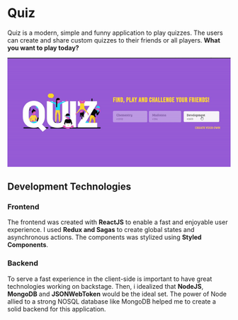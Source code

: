 # Quiz

Quiz is a modern, simple and funny application to play quizzes. The users can create and share custom quizzes to their friends or all players. **What you want to play today?**


![Application GIF](https://github.com/franciscosvargas/quiz/blob/master/application.gif?raw=true)


## Development Technologies

### Frontend
The frontend was created with **ReactJS** to enable a fast and enjoyable user experience. I used **Redux and Sagas** to create global states and asynchronous actions. The components was stylized using **Styled Components**.

### Backend
To serve a fast experience in the client-side is important to have great technologies working on backstage. Then, i idealized that **NodeJS**, **MongoDB** and **JSONWebToken** would be the ideal set. The power of Node allied to a strong NOSQL database like MongoDB helped me to create a solid backend for this application.

